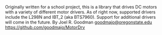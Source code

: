 Originally written for a school project, this is a library that drives DC motors with a variety of different motor drivers.
As of right now, supported drivers include the L298N and IBT_2 (aka BTS7960). Support for additional drivers will come in the future. 
By Joel R. Goodman
goodmajo@oregonstate.edu
https://github.com/goodmajo/MotorDrv

